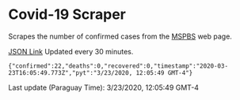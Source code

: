 # Covid-19 Scraper

Scrapes the number of confirmed cases from the [MSPBS](https://www.mspbs.gov.py/covid-19.php) web page.

[JSON Link](https://jmayalag.github.io/covid19-scrape/cases.json)
Updated every 30 minutes.
```
{"confirmed":22,"deaths":0,"recovered":0,"timestamp":"2020-03-23T16:05:49.773Z","pyt":"3/23/2020, 12:05:49 GMT-4"}
```
Last update (Paraguay Time): 3/23/2020, 12:05:49 GMT-4